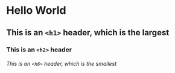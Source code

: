 # Hello World
## This is an `<h1>` header, which is the largest
### This is an `<h2>` header
###### This is an `<h6>` header, which is the smallest
